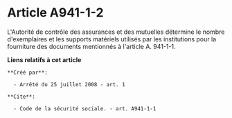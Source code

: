 # Article A941-1-2

L'Autorité de contrôle des assurances et des mutuelles détermine le nombre d'exemplaires et les supports matériels utilisés
par les institutions pour la fourniture des documents mentionnés à l'article A. 941-1-1.

**Liens relatifs à cet article**

	**Créé par**:

	  - Arrêté du 25 juillet 2008 - art. 1

	**Cite**:

	  - Code de la sécurité sociale. - art. A941-1-1
